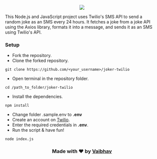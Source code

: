 <p align="center">
<img src="https://user-images.githubusercontent.com/77505989/228861633-0838cf87-bccc-477b-bc5b-a8e788f45859.png" />
</p>

This Node.js and JavaScript project uses Twilio's SMS API to send a random joke as an SMS every 24 hours. It fetches a joke from a joke API using the Axios library, formats it into a message, and sends it as an SMS using Twilio's API.

### Setup
- Fork the repository.
- Clone the forked repository.
```
git clone https://github.com/<your_username>/joker-twilio
```
- Open terminal in the repository folder.
```
cd /path_to_folder/joker-twilio
```
- Install the dependencies.
```
npm install
```
- Change folder .sample.env to **.env**
- Create an account on [Twilio](https://www.twilio.com).
- Enter the required credentials in **.env**.
- Run the script & have fun!
```
node index.js
```

<h3>
  <p align="center">
     Made with ❤️ by <a href="www.github.com/PerksofbeingVaibhav">Vaibhav</a>
  </p>
</h3>

